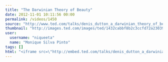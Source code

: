 ```yaml
---
title: "The Darwinian Theory of Beauty"
date: 2012-11-01 10:11:56 00:00
permalink: /videos/1450
source: "http://www.ted.com/talks/denis_dutton_a_darwinian_theory_of_beauty.html"
thumbnail: "http://images.ted.com/images/ted/1432cabbf8b2c3ccfd72a23039190a2c0c26e831_389x292.jpg"
user:
  username: "niqueeta"
  name: "Monique Silva Pinto"
tags: []
html: "<iframe src=\"http://embed.ted.com/talks/denis_dutton_a_darwinian_theory_of_beauty.html\" width=\"560\" height=\"315\" frameborder=\"0\" scrolling=\"no\" webkitAllowFullScreen mozallowfullscreen allowFullScreen></iframe>"
---
```


